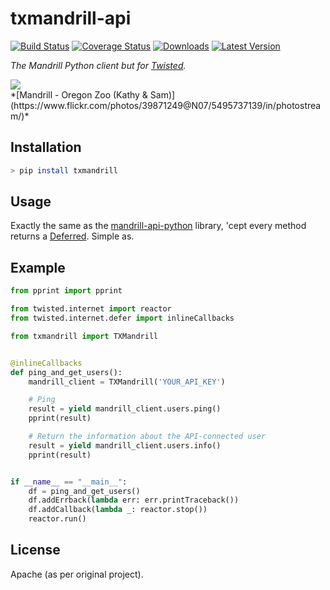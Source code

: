 # txmandrill-api

[![Build Status](https://travis-ci.org/lextoumbourou/txmandrill-api.svg?branch=master)](https://travis-ci.org/lextoumbourou/txmandrill-api)
[![Coverage Status](https://coveralls.io/repos/lextoumbourou/txmandrill-api/badge.svg)](https://coveralls.io/r/lextoumbourou/txmandrill-api)
[![Downloads](https://pypip.in/download/txmandrill/badge.svg)](https://pypi.python.org/pypi/txmandrill/)
[![Latest Version](https://pypip.in/version/txmandrill/badge.svg)](https://pypi.python.org/pypi/txmandrill/)

*The Mandrill Python client but for [Twisted](https://twistedmatrix.com/trac/).*

<img src="https://farm6.staticflickr.com/5260/5495737139_e2bddaf1d5_m_d.jpg">
<br>
*[Mandrill - Oregon Zoo (Kathy & Sam)](https://www.flickr.com/photos/39871249@N07/5495737139/in/photostream/)*

## Installation

```bash
> pip install txmandrill
```

## Usage

Exactly the same as the [mandrill-api-python](https://mandrillapp.com/api/docs/index.python.html) library, 'cept every method returns a [Deferred](http://twistedmatrix.com/documents/current/core/howto/defer-intro.html). Simple as.

## Example

```python
from pprint import pprint

from twisted.internet import reactor
from twisted.internet.defer import inlineCallbacks

from txmandrill import TXMandrill


@inlineCallbacks
def ping_and_get_users():
    mandrill_client = TXMandrill('YOUR_API_KEY')

    # Ping
    result = yield mandrill_client.users.ping()
    pprint(result)

    # Return the information about the API-connected user
    result = yield mandrill_client.users.info()
    pprint(result)


if __name__ == "__main__":
    df = ping_and_get_users()
    df.addErrback(lambda err: err.printTraceback())
    df.addCallback(lambda _: reactor.stop())
    reactor.run()
```

## License

Apache (as per original project).
